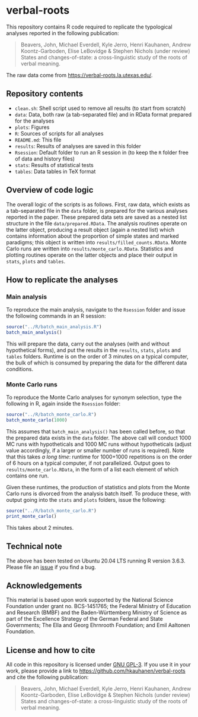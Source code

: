 # verbal-roots

This repository contains R code required to replicate the typological analyses reported in the following publication:

> Beavers, John, Michael Everdell, Kyle Jerro, Henri Kauhanen, Andrew Koontz-Garboden, Elise LeBovidge & Stephen Nichols (under review) States and changes-of-state: a cross-linguistic study of the roots of verbal meaning.

The raw data come from <https://verbal-roots.la.utexas.edu/>.


## Repository contents

* `clean.sh`: Shell script used to remove all results (to start from scratch)
* `data`: Data, both raw (a tab-separated file) and in RData format prepared for the analyses
* `plots`: Figures
* `R`: Sources of scripts for all analyses
* `README.md`: This file
* `results`: Results of analyses are saved in this folder
* `Rsession`: Default folder to run an R session in (to keep the `R` folder free of data and history files)
* `stats`: Results of statistical tests
* `tables`: Data tables in TeX format


## Overview of code logic

The overall logic of the scripts is as follows. First, raw data, which exists as a tab-separated file in the `data` folder, is prepared for the various analyses reported in the paper. These prepared data sets are saved as a nested list structure in the file `data/prepared.RData`. The analysis routines operate on the latter object, producing a result object (again a nested list) which contains information about the proportion of simple states and marked paradigms; this object is written into `results/filled_counts.RData`. Monte Carlo runs are written into `results/monte_carlo.RData`. Statistics and plotting routines operate on the latter objects and place their output in `stats`, `plots` and `tables`.


## How to replicate the analyses

### Main analysis

To reproduce the main analysis, navigate to the `Rsession` folder and issue the following commands in an R session:

``` r
source("../R/batch_main_analysis.R")
batch_main_analysis()
```

This will prepare the data, carry out the analyses (with and without hypothetical forms), and put the results in the `results`, `stats`, `plots` and `tables` folders. Runtime is on the order of 3 minutes on a typical computer, the bulk of which is consumed by preparing the data for the different data conditions.


### Monte Carlo runs

To reproduce the Monte Carlo analyses for synonym selection, type the following in R, again inside the `Rsession` folder:

``` r
source("../R/batch_monte_carlo.R")
batch_monte_carlo(1000)
```

This assumes that `batch_main_analysis()` has been called before, so that the prepared data exists in the `data` folder. The above call will conduct 1000 MC runs with hypotheticals and 1000 MC runs without hypotheticals (adjust value accordingly, if a larger or smaller number of runs is required). Note that this takes *a long time*: runtime for 1000+1000 repetitions is on the order of 6 hours on a typical computer, if not parallelized. Output goes to `results/monte_carlo.RData`, in the form of a list each element of which contains one run.

Given these runtimes, the production of statistics and plots from the Monte Carlo runs is divorced from the analysis batch itself. To produce these, with output going into the `stats` and `plots` folders, issue the following:

``` r
source("../R/batch_monte_carlo.R")
print_monte_carlo()
```

This takes about 2 minutes.


## Technical note

The above has been tested on Ubuntu 20.04 LTS running R version 3.6.3. Please file an [issue](https://github.com/hkauhanen/verbal-roots/issues) if you find a bug.


## Acknowledgements

This material is based upon work supported by the National Science Foundation under grant no. BCS-1451765; the Federal Ministry of Education and Research (BMBF) and the Baden-Württemberg Ministry of Science as part of the Excellence Strategy of the German Federal and State Governments; The Ella and Georg Ehrnrooth Foundation; and Emil Aaltonen Foundation.


## License and how to cite

All code in this repository is licensed under [GNU GPL-3](LICENSE). If you use it in your work, please provide a link to <https://github.com/hkauhanen/verbal-roots> and cite the following publication:

> Beavers, John, Michael Everdell, Kyle Jerro, Henri Kauhanen, Andrew Koontz-Garboden, Elise LeBovidge & Stephen Nichols (under review) States and changes-of-state: a cross-linguistic study of the roots of verbal meaning.
